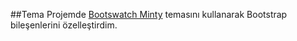 ##Tema
Projemde [Bootswatch Minty](https://bootswatch.com/minty/) temasını kullanarak Bootstrap bileşenlerini özelleştirdim.
